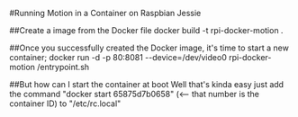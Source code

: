 #Running Motion in a Container on Raspbian Jessie

##Create a image from the Docker file
docker build -t rpi-docker-motion .

##Once you successfully created the Docker image, it's time to start a new container;
docker run -d -p 80:8081 --device=/dev/video0 rpi-docker-motion /entrypoint.sh

##But how can I start the container at boot
Well that's kinda easy just add the command "docker start 65875d7b0658" (<-- that number is the container ID) to "/etc/rc.local"
